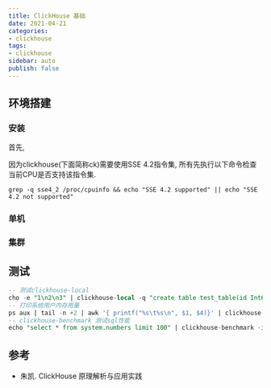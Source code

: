 ```yaml
---
title: ClickHouse 基础
date: 2021-04-21
categories:
- clickhouse
tags:
- clickhouse
sidebar: auto
publish: false
---
```


## 环境搭建

### 安装

首先, 

因为clickhouse(下面简称ck)需要使用SSE 4.2指令集, 所有先执行以下命令检查当前CPU是否支持该指令集.

```shell
grep -q sse4_2 /proc/cpuinfo && echo "SSE 4.2 supported" || echo "SSE 4.2 not supported"
```

### 单机

### 集群

## 测试

```sql
-- 测试clickhouse-local
cho -e "1\n2\n3" | clickhouse-local -q "create table test_table(id Int64) engine=File(CSV, stdin); select id from test_table;"
-- 打印系统用户内存用量
ps aux | tail -n +2 | awk '{ printf("%s\t%s\n", $1, $4)}' | clickhouse-local -S "user String, memory Float64" -q "select user, round(sum(memory), 2) as memoryTotal from table group by user order by memoryTotal desc format Pretty"
-- clickhouse-benchmark 测试sql性能
echo "select * from system.numbers limit 100" | clickhouse-benchmark -i 5 loaded 1 queries.
```



## 参考

* 朱凯. ClickHouse 原理解析与应用实践

